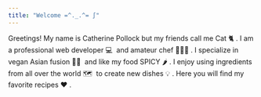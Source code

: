 ```yaml
---
title: "Welcome =^._.^= ∫"
---
```


Greetings! My name is Catherine Pollock but my friends call me Cat 🐈&nbsp;. I am a professional web developer 💻 &nbsp;and amateur chef 👩🏽‍🍳&nbsp;. I specialize in vegan Asian fusion 🌱🍜&nbsp; and like my food SPICY 🌶️&nbsp;. I enjoy using ingredients from all over the world 🗺️&nbsp; to create new dishes 💡&nbsp;. Here you will find my favorite recipes ❤️&nbsp;.

